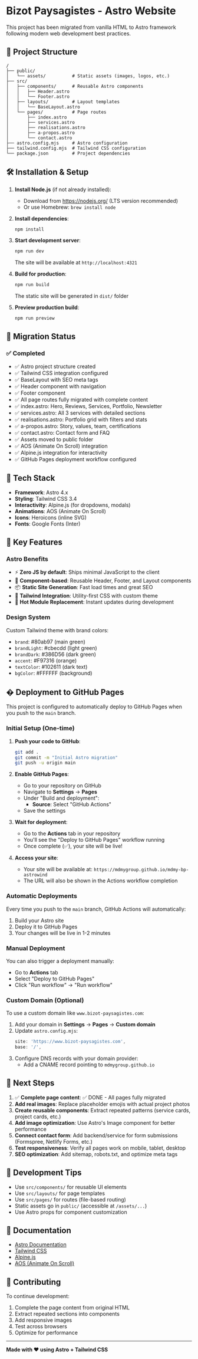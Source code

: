 # Bizot Paysagistes - Astro Website

This project has been migrated from vanilla HTML to Astro framework following modern web development best practices.

## 🚀 Project Structure

```
/
├── public/
│   └── assets/          # Static assets (images, logos, etc.)
├── src/
│   ├── components/      # Reusable Astro components
│   │   ├── Header.astro
│   │   └── Footer.astro
│   ├── layouts/         # Layout templates
│   │   └── BaseLayout.astro
│   └── pages/           # Page routes
│       ├── index.astro
│       ├── services.astro
│       ├── realisations.astro
│       ├── a-propos.astro
│       └── contact.astro
├── astro.config.mjs     # Astro configuration
├── tailwind.config.mjs  # Tailwind CSS configuration
└── package.json         # Project dependencies
```

## 🛠️ Installation & Setup

1. **Install Node.js** (if not already installed):
   - Download from https://nodejs.org/ (LTS version recommended)
   - Or use Homebrew: `brew install node`

2. **Install dependencies**:
   ```bash
   npm install
   ```

3. **Start development server**:
   ```bash
   npm run dev
   ```
   The site will be available at `http://localhost:4321`

4. **Build for production**:
   ```bash
   npm run build
   ```
   The static site will be generated in `dist/` folder

5. **Preview production build**:
   ```bash
   npm run preview
   ```

## 📝 Migration Status

### ✅ Completed
- ✅ Astro project structure created
- ✅ Tailwind CSS integration configured
- ✅ BaseLayout with SEO meta tags
- ✅ Header component with navigation
- ✅ Footer component
- ✅ All page routes fully migrated with complete content
- ✅ index.astro: Hero, Reviews, Services, Portfolio, Newsletter
- ✅ services.astro: All 3 services with detailed sections
- ✅ realisations.astro: Portfolio grid with filters and stats
- ✅ a-propos.astro: Story, values, team, certifications
- ✅ contact.astro: Contact form and FAQ
- ✅ Assets moved to public folder
- ✅ AOS (Animate On Scroll) integration
- ✅ Alpine.js integration for interactivity
- ✅ GitHub Pages deployment workflow configured

## 🎨 Tech Stack

- **Framework**: Astro 4.x
- **Styling**: Tailwind CSS 3.4
- **Interactivity**: Alpine.js (for dropdowns, modals)
- **Animations**: AOS (Animate On Scroll)
- **Icons**: Heroicons (inline SVG)
- **Fonts**: Google Fonts (Inter)

## 🎯 Key Features

### Astro Benefits
- ⚡ **Zero JS by default**: Ships minimal JavaScript to the client
- 🔧 **Component-based**: Reusable Header, Footer, and Layout components
- 📦 **Static Site Generation**: Fast load times and great SEO
- 🎨 **Tailwind Integration**: Utility-first CSS with custom theme
- 🔄 **Hot Module Replacement**: Instant updates during development

### Design System
Custom Tailwind theme with brand colors:
- `brand`: #80ab97 (main green)
- `brandLight`: #cbecdd (light green)
- `brandDark`: #386D56 (dark green)
- `accent`: #F97316 (orange)
- `textColor`: #102611 (dark text)
- `bgColor`: #FFFFFF (background)

## � Deployment to GitHub Pages

This project is configured to automatically deploy to GitHub Pages when you push to the `main` branch.

### Initial Setup (One-time)

1. **Push your code to GitHub**:
   ```bash
   git add .
   git commit -m "Initial Astro migration"
   git push -u origin main
   ```

2. **Enable GitHub Pages**:
   - Go to your repository on GitHub
   - Navigate to **Settings** → **Pages**
   - Under "Build and deployment":
     - **Source**: Select "GitHub Actions"
   - Save the settings

3. **Wait for deployment**:
   - Go to the **Actions** tab in your repository
   - You'll see the "Deploy to GitHub Pages" workflow running
   - Once complete (✅), your site will be live!

4. **Access your site**:
   - Your site will be available at: `https://mdmygroup.github.io/mdmy-bp-astrowind`
   - The URL will also be shown in the Actions workflow completion

### Automatic Deployments

Every time you push to the `main` branch, GitHub Actions will automatically:
1. Build your Astro site
2. Deploy it to GitHub Pages
3. Your changes will be live in 1-2 minutes

### Manual Deployment

You can also trigger a deployment manually:
- Go to **Actions** tab
- Select "Deploy to GitHub Pages"
- Click "Run workflow" → "Run workflow"

### Custom Domain (Optional)

To use a custom domain like `www.bizot-paysagistes.com`:

1. Add your domain in **Settings** → **Pages** → **Custom domain**
2. Update `astro.config.mjs`:
   ```js
   site: 'https://www.bizot-paysagistes.com',
   base: '/',
   ```
3. Configure DNS records with your domain provider:
   - Add a CNAME record pointing to `mdmygroup.github.io`

## 📂 Next Steps

1. ✅ **Complete page content**: ✅ DONE - All pages fully migrated
2. **Add real images**: Replace placeholder emojis with actual project photos
3. **Create reusable components**: Extract repeated patterns (service cards, project cards, etc.)
4. **Add image optimization**: Use Astro's Image component for better performance
5. **Connect contact form**: Add backend/service for form submissions (Formspree, Netlify Forms, etc.)
6. **Test responsiveness**: Verify all pages work on mobile, tablet, desktop
7. **SEO optimization**: Add sitemap, robots.txt, and optimize meta tags

## 🔧 Development Tips

- Use `src/components/` for reusable UI elements
- Use `src/layouts/` for page templates
- Use `src/pages/` for routes (file-based routing)
- Static assets go in `public/` (accessible at `/assets/...`)
- Use Astro props for component customization

## 📖 Documentation

- [Astro Documentation](https://docs.astro.build)
- [Tailwind CSS](https://tailwindcss.com/docs)
- [Alpine.js](https://alpinejs.dev)
- [AOS (Animate On Scroll)](https://michalsnik.github.io/aos/)

## 🤝 Contributing

To continue development:
1. Complete the page content from original HTML
2. Extract repeated sections into components
3. Add responsive images
4. Test across browsers
5. Optimize for performance

---

**Made with ❤️ using Astro + Tailwind CSS**
